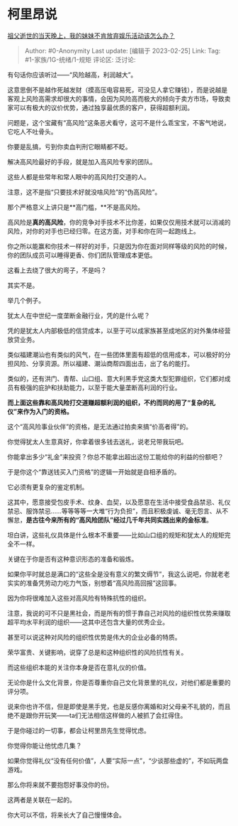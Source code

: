 # 柯里昂说
[祖父逝世的当天晚上，我的妹妹不肯放弃娱乐活动该怎么办？](https://www.zhihu.com/question/578110161/answer/2909781905)

> Author: #0-Anonymity
> Last update: [编辑于 2023-02-25]
> Link:
> Tag: #1-家族/1G-统绪/1-规矩
> 评论区:
> 泛讨论:

有句话你应该听过——“风险越高，利润越大”。

这意思倒不是越作死越发财（摸高压电容易死，可没见人拿它赚钱），而是说越是客观上风险高需求却很大的事情，会因为风险高而极大的倾向于卖方市场，导致卖家可以有极大的议价优势，通过独享最优质的客户，获得超额利润。

问题是，这个宝藏有“高风险”这条恶犬看守，这可不是什么乖宝宝，不客气地说，它吃人不吐骨头。

你要是乱搞，亏到你卖血判刑它眼睛都不眨。

解决高风险最好的手段，就是加入高风险专家的团队。

这些人都是些常年和常人眼中的高风险打交道的人。

注意，这不是指“只要技术好就没啥风险”的“伪高风险”。

那个严格意义上讲只是**高门槛，**不是高风险。

高风险是**真的高风险**，你的竞争对手技术不比你差，如果仅仅用技术就可以消减的风险，对你的对手也已经归零。在这方面，对手和你在同一起跑线上。

你之所以能赢和你技术一样好的对手，只是因为你在面对同样等级的风险的时候，你的团队成员可以睡得更香、你们团队管理成本更低。

这看上去绕了很大的弯子，不是吗？

其实不是。

举几个例子。

犹太人在中世纪一度垄断金融行业，凭的是什么呢？

凭的是犹太人内部极低的信贷成本，以至于可以成家族甚至成地区的对外集体经营放贷业务。

类似福建潮汕也有类似的风气，在一些团体里面有超低的信用成本，可以极好的分担风险、分享资源。所以福建、潮汕商帮四面出击，出了名的能打。

类似的，还有洪门、青帮、山口组、意大利黑手党这类大型犯罪组织，它们都对成员有极强的庇护和扶助能力，以至于能大量垄断高利润的行业。

**而上面这些靠和高风险打交道赚超额利润的组织，不约而同的用了“复杂的礼仪”来作为入门的资格。**

这个“高风险事业伙伴”的资格，是无法通过拍卖来搞“价高者得”的。

你觉得犹太人生意真好，你拿着很多钱去送礼，说老兄带我玩吧。

你能拿出多少“礼金”来投资？你总不能拿出超出这份工能给你的利益的份额吧？

于是你这个“靠送钱买入门资格”的逻辑一开始就是自相矛盾的。

它必须有更复杂的鉴定机制。

这其中，愿意接受包皮手术、纹身、血契，以及愿意在生活中接受食品禁忌、礼仪禁忌、服饰禁忌……等等等等一大堆“行为负担”，而且积极虔诚、毫无怨言、从不懈怠，**是古往今来所有的“高风险团队”经过几千年共同实践出来的金标准**。

坦白讲，这些礼仪具体是什么根本不重要——比如山口组的规矩和犹太人的规矩完全不一样。

关键在于你是否有这种意识形态的准备和锻炼。

如果你平时就总是满口的“这些全是没有意义的繁文缛节”，我这么说吧，你就老老实实的准备凭劳动力吃力气饭，别想着“高风险高回报”这回事。

因为你将很难加入这些对高风险有特殊抗性的组织。

注意，我说的可不只是黑社会，而是所有的惯于靠自己对风险的组织性优势来赚取超平均水平利润的组织——这其中还包含大量的优秀企业。

甚至可以说这种对风险的组织性优势是伟大的企业必备的特质。

荣华富贵、关键影响，说穿了总是和这种组织性的风险抗性有关。

而这些组织本能的关注你本身是否在意礼仪的价值。

无论你是什么文化背景，你是否尊重你自己文化背景里的礼仪，对他们都是重要的评分项。

说来你也许不信，但是即使是黑手党，也是反感你离婚和对父母亲不礼貌的，而且绝不是跟你开玩笑——ta们无法相信这样做的人被抓了会扛得住。

于是你碰过的一切事，都会让柯里昂先生觉得忧虑。

你觉得你能让他忧虑几集？

  

如果你觉得礼仪“没有任何价值”，人要“实际一点”，“少谈那些虚的”，不如玩两盘游戏。

那么你将来就不要抱怨好事没你的份。

这两者是关联在一起的。

你大可以不信，将来长大了自己慢慢体会。
